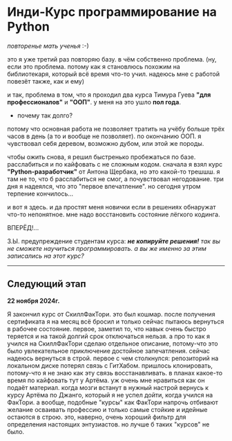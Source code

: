 ﻿# Инди-Курс программирование на Python

_повторенье мать ученья_ :-)

это я уже третий раз повторяю базу. в чём собственно проблема. (ну, если это проблема. потому как я становлюсь похожим 
на библиотекаря, который всё время что-то учил. надеюсь мне с работой повезёт также, как и ему)

и так, проблема в том, что я проходил два курса Тимура Гуева **"для профессионалов"** и **"ООП"**. у меня на это ушло 
**пол года**. 
- почему так долго? 

потому что основная работа не позволяет тратить на учёбу больше трёх часов в день (а то и вообще не позволяет). 
по окончанию ООП. я чувствовал себя деревом, возможно дубом, или этой же породы.

чтобы ожить снова, я решил быстренько пробежаться по базе. расслабиться и по кайфовать с не сложным кодом. 
сначала я взял курс **"Python-разработчик"** от Антона Щербака, но это какой-то трешшш. я там не то, что б расслабиться 
не смог, а почувствовал негодование. три дня я надеялся, что это "первое впечатление". но сегодня утром терпение 
кончилось...

и вот я здесь. и да простят меня новички если в решениях обнаружат что-то непонятное. мне надо восстановить состояние 
лёгкого кодинга.

ВПЕРЁД!...

З.Ы.
предупреждение студентам курса: _**не копируйте решения!** так вы не сможете научиться программировать. 
а вы же именно за этим записались на этот курс?_
___
## Следующий этап 
**22 ноября 2024г.**

Я закончил курс от СкиллФакТори. это был кошмар. после получения сертификата я на месяц всё бросил и только сейчас 
пытаюсь вернуться в рабочее состояние. первое, заметил то, что навык очень быстро теряется и на такой долгий срок 
отключаться нельзя. а про то как я учился на СкиллФакТори сделаю отдельное описание, потому-что это было увлекательное 
приключение достойное запечатления. сейчас надеюсь вернуться в строй. первое с чем столкнулся: репозиторий на локальном 
диске потерял связь с ГитХабом. пришлось клонировать, потому-что я не знаю как эту связь восстанавливать. в планах 
какое-то время по кайфовать тут у Артёма. уж очень мне нравиться как он подаёт материал. когда мозги встанут в нужный 
настрой вернусь к курсу Артёма по Джанго, который я не успел дойти, когда учился на ФакТори. а вообще, подобные "курсы" 
как ФакТори напрочь отбивают желание осваивать профессию и только самые стойкие и идейные остаются в строю. это, 
наверно, очень хороший фильтр для определения настоящих энтузиастов. но лучше б таких "курсов" не было.
